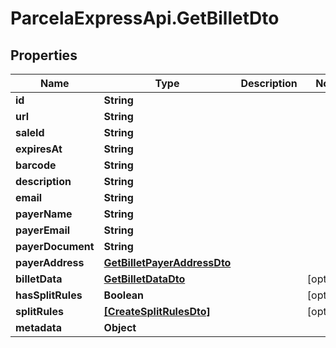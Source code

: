 # ParcelaExpressApi.GetBilletDto

## Properties
Name | Type | Description | Notes
------------ | ------------- | ------------- | -------------
**id** | **String** |  | 
**url** | **String** |  | 
**saleId** | **String** |  | 
**expiresAt** | **String** |  | 
**barcode** | **String** |  | 
**description** | **String** |  | 
**email** | **String** |  | 
**payerName** | **String** |  | 
**payerEmail** | **String** |  | 
**payerDocument** | **String** |  | 
**payerAddress** | [**GetBilletPayerAddressDto**](GetBilletPayerAddressDto.md) |  | 
**billetData** | [**GetBilletDataDto**](GetBilletDataDto.md) |  | [optional] 
**hasSplitRules** | **Boolean** |  | [optional] 
**splitRules** | [**[CreateSplitRulesDto]**](CreateSplitRulesDto.md) |  | [optional] 
**metadata** | **Object** |  | 
